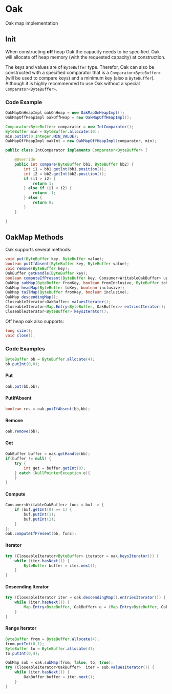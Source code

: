 # Oak
Oak map implementation

## Init

When constructing **off** heap Oak the capacity needs to be specified.
Oak will allocate off heap memory (with the requested capacity) at construction.

The keys and values are of `ByteBuffer` type.
Therefor, Oak can also be constructed with a specified comparator that is a `Comparator<ByteBuffer>` 
(will be used to compare keys) and a minimum key (also a `ByteBuffer`).
Although it is highly recommended to use Oak without a special `Comparator<ByteBuffer>`.

### Code Example

```java
OakMapOnHeapImpl oakOnHeap = new OakMapOnHeapImpl();
OakMapOffHeapImpl oakOffHeap = new OakMapOffHeapImpl();
```

```java
Comparator<ByteBuffer> comparator = new IntComparator();
ByteBuffer min = ByteBuffer.allocate(10);
min.putInt(0,Integer.MIN_VALUE);
OakMapOffHeapImpl oakInt = new OakMapOffHeapImpl(comparator, min);
```

```java
public class IntComparator implements Comparator<ByteBuffer> {

    @Override
    public int compare(ByteBuffer bb1, ByteBuffer bb2) {
        int i1 = bb1.getInt(bb1.position());
        int i2 = bb2.getInt(bb2.position());
        if (i1 > i2) {
            return 1;
        } else if (i1 < i2) {
            return -1;
        } else {
            return 0;
        }
    }

}
```

## OakMap Methods

Oak supports several methods:
```java
void put(ByteBuffer key, ByteBuffer value);
boolean putIfAbsent(ByteBuffer key, ByteBuffer value);
void remove(ByteBuffer key);
OakBuffer getHandle(ByteBuffer key);
boolean computeIfPresent(ByteBuffer key, Consumer<WritableOakBuffer> updatingFunction);
OakMap subMap(ByteBuffer fromKey, boolean fromInclusive, ByteBuffer toKey, boolean toInclusive);
OakMap headMap(ByteBuffer toKey, boolean inclusive);
OakMap tailMap(ByteBuffer fromKey, boolean inclusive);
OakMap descendingMap();
CloseableIterator<OakBuffer> valuesIterator();
CloseableIterator<Map.Entry<ByteBuffer, OakBuffer>> entriesIterator();
CloseableIterator<ByteBuffer> keysIterator(); 
```

Off heap oak also supports:
```java
long size();
void close();
```

### Code Examples

```java
ByteBuffer bb = ByteBuffer.allocate(4);
bb.putInt(0,0);
```

#### Put
```java
oak.put(bb,bb);
```

#### PutIfAbsent
```java
boolean res = oak.putIfAbsent(bb,bb);
```

#### Remove
```java
oak.remove(bb);
```

#### Get
```java
OakBuffer buffer = oak.getHandle(bb);
if(buffer != null) {
    try {
        int get = buffer.getInt(0);
    } catch (NullPointerException e){
    }
}
```

#### Compute
```java
Consumer<WritableOakBuffer> func = buf -> {
    if (buf.getInt(0) == 1) {
        buf.putInt(1);
        buf.putInt(1);
    }
};
oak.computeIfPresent(bb, func);
```

#### Iterator
```java
try (CloseableIterator<ByteBuffer> iterator = oak.keysIterator()) {
    while (iter.hasNext()) {
        ByteBuffer buffer = iter.next();
    }
}
```

#### Descending Iterator
```java
try (CloseableIterator iter = oak.descendingMap().entriesIterator()) {
    while (iter.hasNext()) {
        Map.Entry<ByteBuffer, OakBuffer> e = (Map.Entry<ByteBuffer, OakBuffer>) iter.next();
    }
}
```

#### Range Iterator
```java
ByteBuffer from = ByteBuffer.allocate(4);
from.putInt(0,1);
ByteBuffer to = ByteBuffer.allocate(4);
to.putInt(0,4);

OakMap sub = oak.subMap(from, false, to, true);
try (CloseableIterator<OakBuffer>  iter = sub.valuesIterator()) {
    while (iter.hasNext()) {
        OakBuffer buffer = iter.next();
    }
}
```